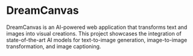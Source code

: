 # DreamCanvas
DreamCanvas is an AI-powered web application that transforms text and images into visual creations. This project showcases the integration of state-of-the-art AI models for text-to-image generation, image-to-image transformation, and image captioning.
